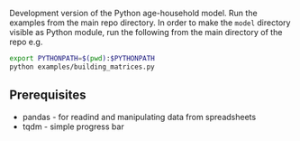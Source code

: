 Development version of the Python age-household model. Run the examples from
the main repo directory. In order to make the `model` directory visible as
Python module, run the following from the main directory of the repo e.g.

```bash
export PYTHONPATH=$(pwd):$PYTHONPATH
python examples/building_matrices.py
```

## Prerequisites

 * pandas - for readind and manipulating data from spreadsheets
 * tqdm - simple progress bar
